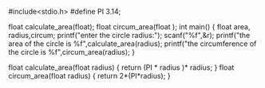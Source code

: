 

#include<stdio.h>
#define PI 3.14;

float calculate_area(float);
float circum_area(float );
int main()
{
float area, radius,circum;
printf("enter the circle radius:");
scanf("%f",&r);
printf("the area of the circle is %f",calculate_area(radius);
printf("the circumference of the circle is %f",circum_area(radius);
}

float calculate_area(float radius)
{
    return (PI * radius )* radius;
}
float circum_area(float radius)
{
    return 2*(PI*radius);
    }
